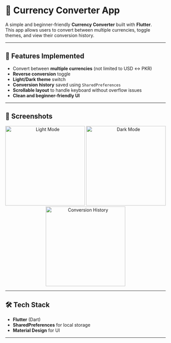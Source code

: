 # 💱 Currency Converter App

A simple and beginner-friendly **Currency Converter** built with **Flutter**.  
This app allows users to convert between multiple currencies, toggle themes, and view their conversion history.  

---

## 🚀 Features Implemented
- Convert between **multiple currencies** (not limited to USD ↔ PKR)
- **Reverse conversion** toggle
- **Light/Dark theme** switch
- **Conversion history** saved using `SharedPreferences`
- **Scrollable layout** to handle keyboard without overflow issues
- **Clean and beginner-friendly UI**

---

## 📸 Screenshots
<p align="center">
  <img src="screenshots/light_mode.png" alt="Light Mode" width="250"/>
  <img src="screenshots/dark_mode.png" alt="Dark Mode" width="250"/>
  <img src="screenshots/conversion_history.png" alt="Conversion History" width="250"/>
</p>

---

## 🛠️ Tech Stack
- **Flutter** (Dart)
- **SharedPreferences** for local storage
- **Material Design** for UI

---
